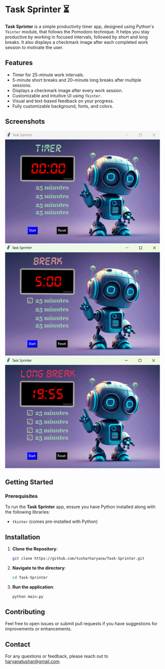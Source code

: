 # Task Sprinter ⏳

**Task Sprinter** is a simple productivity timer app, designed using Python's `Tkinter` module, that follows the Pomodoro technique. It helps you stay productive by working in focused intervals, followed by short and long breaks. It also displays a checkmark image after each completed work session to motivate the user.

## Features
- Timer for 25-minute work intervals.
- 5-minute short breaks and 20-minute long breaks after multiple sessions.
- Displays a checkmark image after every work session.
- Customizable and intuitive UI using `Tkinter`.
- Visual and text-based feedback on your progress.
- Fully customizable background, fonts, and colors.

## Screenshots
![Task Sprinter Screenshot](Output/Output_1.png)
![Task Sprinter Screenshot](Output/Output_3.png)
![Task Sprinter Screenshot](Output/Output_4.png)
## Getting Started

### Prerequisites
To run the **Task Sprinter** app, ensure you have Python installed along with the following libraries:
- `tkinter` (comes pre-installed with Python)

## Installation

1. **Clone the Repository**:
   ```bash
   git clone https://github.com/tusharharyana/Task-Sprinter.git

2. **Navigate to the directory**:

    ```bash
    cd Task-Sprinter
    ```
3. **Run the application**:
    ```bash
    python main.py
    ```

## Contributing

Feel free to open issues or submit pull requests if you have suggestions for improvements or enhancements.


## Contact

For any questions or feedback, please reach out to [haryanatushar@gmail.com](mailto:haryanatushar@gmail.com).   